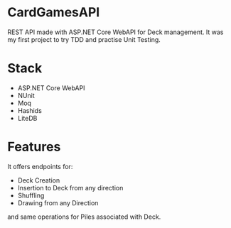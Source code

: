 # CardGamesAPI
REST API made with ASP.NET Core WebAPI for Deck management.
It was my first project to try TDD and practise Unit Testing.

# Stack
- ASP.NET Core WebAPI
- NUnit
- Moq
- Hashids
- LiteDB

# Features
It offers endpoints for:
- Deck Creation
- Insertion to Deck from any direction
- Shuffling
- Drawing from any Direction

and same operations for Piles associated with Deck.
